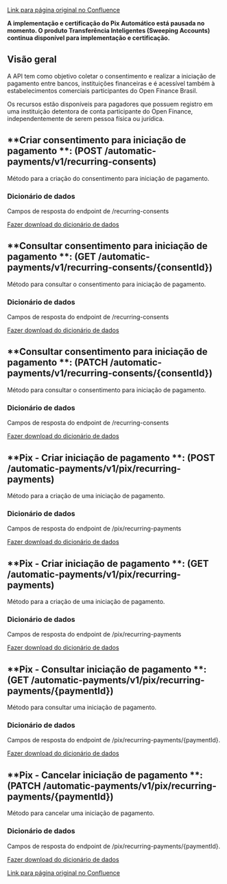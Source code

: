 [Link para página original no Confluence](https://openfinancebrasil.atlassian.net/wiki/spaces/OF/pages/264176039)

**A implementação e certificação do Pix Automático está pausada no momento. O produto Transferência Inteligentes (Sweeping Accounts) continua disponível para implementação e certificação.**

## **Visão geral**

A API tem como objetivo coletar o consentimento e realizar a iniciação de pagamento entre bancos, instituições financeiras e é acessível também à estabelecimentos comerciais participantes do Open Finance Brasil.

Os recursos estão disponíveis para pagadores que possuem registro em uma instituição detentora de conta participante do Open Finance, independentemente de serem pessoa física ou jurídica.

## **Criar consentimento para iniciação de pagamento **: (POST /automatic-payments/v1/recurring-consents)

Método para a criação do consentimento para iniciação de pagamento.

### Dicionário de dados

Campos de resposta do endpoint de /recurring-consents

[Fazer download do dicionário de dados](https://openbanking-brasil.github.io/openapi/dictionary/automaticPaymentsPostRecurringConsents_v1.csv)

## **Consultar consentimento para iniciação de pagamento **: (GET /automatic-payments/v1/recurring-consents/{consentId})

Método para consultar o consentimento para iniciação de pagamento.

### Dicionário de dados

Campos de resposta do endpoint de /recurring-consents

[Fazer download do dicionário de dados](https://openbanking-brasil.github.io/openapi/dictionary/automaticPaymentsGetRecurringConsentsConsentId_v1.csv)

## **Consultar consentimento para iniciação de pagamento **: (PATCH /automatic-payments/v1/recurring-consents/{consentId})

Método para consultar o consentimento para iniciação de pagamento.

### Dicionário de dados

Campos de resposta do endpoint de /recurring-consents

[Fazer download do dicionário de dados](https://openbanking-brasil.github.io/openapi/dictionary/automaticPaymentsPatchRecurringConsentsConsentId_v1.csv)

## **Pix - Criar iniciação de pagamento **: (POST /automatic-payments/v1/pix/recurring-payments)

Método para a criação de uma iniciação de pagamento.

### Dicionário de dados

Campos de resposta do endpoint de /pix/recurring-payments

[Fazer download do dicionário de dados](https://openbanking-brasil.github.io/openapi/dictionary/automaticPaymentsPostPixRecurringPayments_v1.csv)

## **Pix - Criar iniciação de pagamento **: (GET /automatic-payments/v1/pix/recurring-payments)

Método para a criação de uma iniciação de pagamento.

### Dicionário de dados

Campos de resposta do endpoint de /pix/recurring-payments

[Fazer download do dicionário de dados](https://openbanking-brasil.github.io/openapi/dictionary/automaticPaymentsGetPixRecurringPayments_v1.csv)

## **Pix - Consultar iniciação de pagamento **: (GET /automatic-payments/v1/pix/recurring-payments/{paymentId})

Método para consultar uma iniciação de pagamento.

### **Dicionário de dados**

Campos de resposta do endpoint de /pix/recurring-payments/{paymentId}.

[Fazer download do dicionário de dados](https://openbanking-brasil.github.io/openapi/dictionary/automaticPaymentsGetPixRecurringPaymentsPaymentId_v1.csv)

## **Pix - Cancelar iniciação de pagamento **: (PATCH /automatic-payments/v1/pix/recurring-payments/{paymentId})

Método para cancelar uma iniciação de pagamento.

### **Dicionário de dados**

Campos de resposta do endpoint de /pix/recurring-payments/{paymentId}.

[Fazer download do dicionário de dados](https://openbanking-brasil.github.io/openapi/dictionary/automaticPaymentsPatchPixRecurringPaymentsPaymentId_v1.csv)

[Link para página original no Confluence](https://openfinancebrasil.atlassian.net/wiki/spaces/OF/pages/264176039)